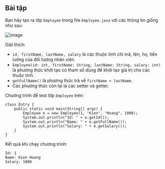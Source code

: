 ## Bài tập
Bạn hãy tạo ra lớp `Employee` trong file `Employee.java` với các thông tin giống như sau:

![image](https://github.com/user-attachments/assets/914205e1-2cf7-444f-b852-db31be381f0b)

Giải thích:

- `id, firstName, lastName, salary` là các thuộc tính chỉ mã, tên, họ, tiền lương của đối tượng nhân viên.
- `Employee(id: int, firstName: String, lastName: String, salary: int)` là phương thức khởi tạo có tham số dùng để khởi tạo giá trị cho các thuộc tính.
- `getFullName()` là phương thức trả về `firstName + lastName`.
- Các phương thức còn lại là các setter và getter.

Chương trình để test lớp `Employee` trên:
```
class Entry {
	public static void main(String[] args) {
		Employee e = new Employee(1, "Kien", "Hoang", 1000);
		System.out.println("Id: " + e.getId());
		System.out.println("Name: " + e.getFullName());
		System.out.println("Salary: " + e.getSalary());
	}
}
```
Kết quả khi chạy chương trình:
```
Id: 1
Name: Kien Hoang
Salary: 1000
```
